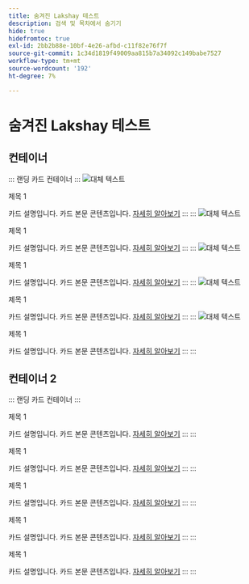 ```yaml
---
title: 숨겨진 Lakshay 테스트
description: 검색 및 목차에서 숨기기
hide: true
hidefromtoc: true
exl-id: 2bb2b88e-10bf-4e26-afbd-c11f82e76f7f
source-git-commit: 1c34d1819f49009aa815b7a34092c149babe7527
workflow-type: tm+mt
source-wordcount: '192'
ht-degree: 7%

---
```



# 숨겨진 Lakshay 테스트

## 컨테이너

::: 랜딩 카드 컨테이너
:::
![대체 텍스트](https://experienceleague.adobe.com/en/docs/experience-manager-sites-optimizer/content/media_1173e9b57de6809d27fd2ccd8809bd5cee2437e3d.png?width=2000&amp;format=webply&amp;optimize=medium&amp;lang=en)

제목 1

카드 설명입니다.
카드 본문 콘텐츠입니다.
[자세히 알아보기](https://experienceleague.adobe.com/)
:::
:::
![대체 텍스트](https://experienceleague.adobe.com/en/docs/experience-manager-sites-optimizer/content/media_1173e9b57de6809d27fd2ccd8809bd5cee2437e3d.png?width=2000&amp;format=webply&amp;optimize=medium&amp;lang=en)

제목 1

카드 설명입니다.
카드 본문 콘텐츠입니다.
[자세히 알아보기](https://experienceleague.adobe.com/)
:::
:::
![대체 텍스트](https://experienceleague.adobe.com/en/docs/experience-manager-sites-optimizer/content/media_1173e9b57de6809d27fd2ccd8809bd5cee2437e3d.png?width=2000&amp;format=webply&amp;optimize=medium&amp;lang=en)

제목 1

카드 설명입니다.
카드 본문 콘텐츠입니다.
[자세히 알아보기](https://experienceleague.adobe.com/)
:::
:::
![대체 텍스트](https://experienceleague.adobe.com/en/docs/experience-manager-sites-optimizer/content/media_1173e9b57de6809d27fd2ccd8809bd5cee2437e3d.png?width=2000&amp;format=webply&amp;optimize=medium&amp;lang=en)

제목 1

카드 설명입니다.
카드 본문 콘텐츠입니다.
[자세히 알아보기](https://experienceleague.adobe.com/)
:::
:::
![대체 텍스트](https://experienceleague.adobe.com/en/docs/experience-manager-sites-optimizer/content/media_1173e9b57de6809d27fd2ccd8809bd5cee2437e3d.png?width=2000&amp;format=webply&amp;optimize=medium&amp;lang=en)

제목 1

카드 설명입니다.
카드 본문 콘텐츠입니다.
[자세히 알아보기](https://experienceleague.adobe.com/)
:::
:::

## 컨테이너 2

::: 랜딩 카드 컨테이너
:::

제목 1

카드 설명입니다.
카드 본문 콘텐츠입니다.
[자세히 알아보기](https://experienceleague.adobe.com/)
:::
:::

제목 1

카드 설명입니다.
카드 본문 콘텐츠입니다.
[자세히 알아보기](https://experienceleague.adobe.com/)
:::
:::

제목 1

카드 설명입니다.
카드 본문 콘텐츠입니다.
[자세히 알아보기](https://experienceleague.adobe.com/)
:::
:::

제목 1

카드 설명입니다.
카드 본문 콘텐츠입니다.
[자세히 알아보기](https://experienceleague.adobe.com/)
:::
:::

제목 1

카드 설명입니다.
카드 본문 콘텐츠입니다.
[자세히 알아보기](https://experienceleague.adobe.com/)
:::
:::
